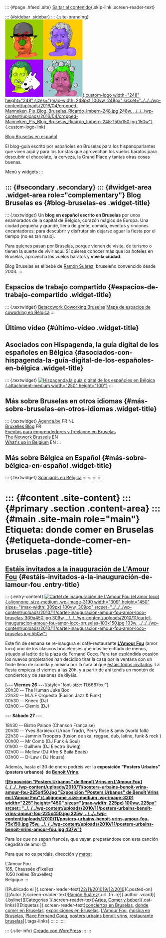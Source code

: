 ::: {#page .hfeed .site}
[Saltar al contenido](index.html#content){.skip-link
.screen-reader-text}

::: {#sidebar .sidebar}
::: {.site-branding}
[![](../../../wp-content/uploads/2016/04/cropped-Manneken_Pis_Blog_Bruselas_Ricardo_Imbern-248.jpg){.custom-logo
width="248" height="248" sizes="(max-width: 248px) 100vw, 248px"
srcset="../../../wp-content/uploads/2016/04/cropped-Manneken_Pis_Blog_Bruselas_Ricardo_Imbern-248.jpg 248w, ../../../wp-content/uploads/2016/04/cropped-Manneken_Pis_Blog_Bruselas_Ricardo_Imbern-248-150x150.jpg 150w"}](../../../index.html){.custom-logo-link}

[Blog Bruselas en español](../../../index.html)

El blog-guía escrito por españoles en Bruselas para los hispanoparlantes
que viven aquí y para los turistas que aprovechan los vuelos baratos
para descubrir el chocolate, la cerveza, la Grand Place y tantas otras
cosas buenas.

Menú y widgets
:::

::: {#secondary .secondary}
::: {#widget-area .widget-area role="complementary"}
Blog Bruselas es {#blog-bruselas-es .widget-title}
----------------

::: {.textwidget}
Un **blog en español escrito en Bruselas** por unos enamorados de la
capital de Bélgica, corazón mágico de Europa. Una ciudad pequeña y
grande, llena de gente, comida, eventos y rincones encantadores; para
descubrir y disfrutar sin dejarse aguar la fiesta por el tiempo (no es
tan malo).

Para quienes pasan por Bruselas, porque vienen de visita, de turismo o
tienen la suerte de vivir aquí. Sí quieres conocer más que los hoteles
en Bruselas, aprovecha los vuelos baratos y **vive la ciudad**.

Blog Bruselas es el bebé de [Ramón Suárez](http://www.ramonsuarez.com),
bruseleño convencido desde 2003.
:::

Espacios de trabajo compartido {#espacios-de-trabajo-compartido .widget-title}
------------------------------

::: {.textwidget}
[Betacowork Coworking Bruselas](http://www.betacowork.com) [Mapa de
espacios de coworking en Bélgica](http://coworkingbelgium.com)
:::

Último vídeo {#último-vídeo .widget-title}
------------

Asociados con Hispagenda, la guía digital de los españoles en Bélgica {#asociados-con-hispagenda-la-guía-digital-de-los-españoles-en-bélgica .widget-title}
---------------------------------------------------------------------

::: {.textwidget}
[![Hispagenda,la guía digital de los españoles en
Bélgica](../../../wp-content/uploads/2010/04/Hispagenda-250px.gif "Hispagenda, la guía digital de los españoles en Bélgica"){.attachment-medium
width="250" height="100"}](http://www.hispagenda.com)
:::

Más sobre Bruselas en otros idiomas {#más-sobre-bruselas-en-otros-idiomas .widget-title}
-----------------------------------

::: {.textwidget}
[Agenda.be](http://www.agenda.be) FR NL\
[Bruxelles Blog](http://www.bxlblog.be/) FR\
[Eventos para emprendedores y freelance en
Bruselas](http://www.betacowork.com/events/)\
[The Network
Brussels](http://groups.yahoo.com/group/TheNetworkBrussels/) EN\
[What\'s up in Belgium](http://www.whatsupin.be/) EN
:::

Más sobre Bélgica en Español {#más-sobre-bélgica-en-español .widget-title}
----------------------------

::: {.textwidget}
[Spaniards en Bélgica](http://www.spaniards.es/paises/belgica)
:::
:::
:::
:::

::: {#content .site-content}
::: {#primary .section .content-area}
::: {#main .site-main role="main"}
Etiqueta: donde comer en Bruselas {#etiqueta-donde-comer-en-bruselas .page-title}
=================================

[Estáis invitados a la inauguración de L'Amour Fou](../../../index.html?p=3188) {#estáis-invitados-a-la-inauguración-de-lamour-fou .entry-title}
-------------------------------------------------------------------------------

::: {.entry-content}
[![Cartel de inauguración de L\'Amour Fou (el amor
loco)](../../../wp-content/uploads/2010/11/cartel-inauguracion-amour-fou-amor-loco-bruselas-309x450.jpg "Cartel de inauguración de L'Amour Fou (el amor loco)"){.alignnone
.size-medium .wp-image-3190 width="309" height="450"
sizes="(max-width: 309px) 100vw, 309px"
srcset="../../../wp-content/uploads/2010/11/cartel-inauguracion-amour-fou-amor-loco-bruselas-309x450.jpg 309w, ../../../wp-content/uploads/2010/11/cartel-inauguracion-amour-fou-amor-loco-bruselas-103x150.jpg 103w, ../../../wp-content/uploads/2010/11/cartel-inauguracion-amour-fou-amor-loco-bruselas.jpg 550w"}](../../../wp-content/uploads/2010/11/cartel-inauguracion-amour-fou-amor-loco-bruselas.jpg)

Este fin de semana se re-inaugura el café-restaurante [**L'Amour
Fou**](http://www.lamourfou.be/ "L'Amour Fou, un buen café restaurante de Bruselas")
(amor loco) uno de los clásicos bruselenses que más he echado de menos,
situado al ladito de la plaza de Fernand Cocq. Para tan espléndida
ocasión los nuevos propietarios han decidido tirar la casa por la
ventana con un finde lleno de comida y música por la cara al que [estáis
todos
invitados](http://www.facebook.com/event.php?eid=112936062096580 "Invitación para la inauguración de L'Amour Fou").
La fiesta empieza el viernes a las 20h, y a partir de ahí tenéis un
montón de conciertos y de sesiones de diyéis:

[**--- Viernes 26 ---**]{style="font-size: 11.6667px;"}\
20h30 -- The Human Juke Box\
22h30 -- M.A.F Orquesta (Fusion Jazz & Funk)\
00h30 -- Kneex (DJ)\
02h00 -- Clemix (DJ)

**--- Sábado 27 ---**

18h30 -- Bistro Palace (Chanson Française)\
20h30 -- Yves Barbieux (Urban Trad/), Perry Rose & amis (world folk)\
22h30 -- Jammin Troopers (fusion de ska, reggae, dub, latino, funk &
rock )\
00h00 -- Mr Comb (DJ Funk & Soul)\
01h00 -- Guilhem (DJ Electro Swing)\
02h00 -- Mellow (DJ Afro & Baila Beats)\
03h00 -- D-Law ( DJ House)

Además, hasta el 30 de enero podréis ver la **exposición "Posters
Urbains" (posters urbanos)  de [Benoit
Vrins](http://www.exibit.be/ "Benoit Vrins, grafista de Bruselas").**

**[![Exposición \"Posters Urbanos\" de Benoît Vrins en L\'Amour
Fou](../../../wp-content/uploads/2010/11/posters-urbains-benoit-vrins-amour-fou-225x450.jpg "Exposición "Posters Urbanos" de Benoît Vrins en L'Amour Fou"){.alignnone
.size-medium .wp-image-3201 width="225" height="450"
sizes="(max-width: 225px) 100vw, 225px"
srcset="../../../wp-content/uploads/2010/11/posters-urbains-benoit-vrins-amour-fou-225x450.jpg 225w, ../../../wp-content/uploads/2010/11/posters-urbains-benoit-vrins-amour-fou-75x150.jpg 75w, ../../../wp-content/uploads/2010/11/posters-urbains-benoit-vrins-amour-fou.jpg 437w"}](../../../wp-content/uploads/2010/11/posters-urbains-benoit-vrins-amour-fou.jpg)**

Para los que no sepan francés, que vayan preparándose con esta canción
cegadita de amol 😉

Para que no os perdáis, dirección y
[mapa](http://maps.google.com/maps?f=q&source=s_q&hl=en&geocode=&q=l'Amour+Fou,+Ixelles,+Belgique&sll=50.8503,4.35171&sspn=0.30736,0.76973&ie=UTF8&hq=l'Amour+Fou,&hnear=Ixelles,+Bruxelles,+Belgium&z=15&iwloc=A "L'Amour Fou en el mapa de Bruselas, para llegar sin problemas"):

L'Amour Fou\
185, Chaussée d'Ixelles\
1050 Ixelles (Bruxelles)\
Belgique
:::

[[Publicado el
]{.screen-reader-text}[22/11/201019/12/2010](../../../index.html?p=3188)]{.posted-on}[[[Autor
]{.screen-reader-text}[Ramón
Suárez](../../2010/04/30/index.html?author=2){.url .fn .n}]{.author
.vcard}]{.byline}[[Categorías
]{.screen-reader-text}[Artes](../../category/artes/index.html), [Comer y
beber](../../category/comer-y-beber/index.html)]{.cat-links}[[Etiquetas
]{.screen-reader-text}[conciertos en
Bruselas](../conciertos-en-bruselas/index.html), [donde comer en
Bruselas](index.html), [exposiciones en
Bruselas](../exposiciones-en-bruselas/index.html), [L\'Amour
Fou](../lamour-fou/index.html), [música en
Bruselas](../musica-en-bruselas/index.html), [Place Fernand
Cocq](../place-fernand-cocq/index.html), [posters urbains benoit
vrins](../posters-urbains-benoit-vrins/index.html), [restaurante
bruselas](../restaurante-bruselas/index.html)]{.tags-links}
:::
:::
:::

::: {.site-info}
[Creado con WordPress](https://es.wordpress.org/)
:::
:::

